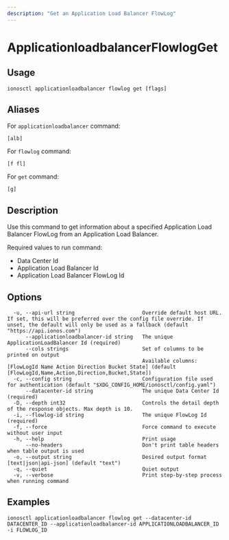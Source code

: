 ```yaml
---
description: "Get an Application Load Balancer FlowLog"
---
```


# ApplicationloadbalancerFlowlogGet

## Usage

```text
ionosctl applicationloadbalancer flowlog get [flags]
```

## Aliases

For `applicationloadbalancer` command:

```text
[alb]
```

For `flowlog` command:

```text
[f fl]
```

For `get` command:

```text
[g]
```

## Description

Use this command to get information about a specified Application Load Balancer FlowLog from an Application Load Balancer.

Required values to run command:

* Data Center Id
* Application Load Balancer Id
* Application Load Balancer FlowLog Id

## Options

```text
  -u, --api-url string                      Override default host URL. If set, this will be preferred over the config file override. If unset, the default will only be used as a fallback (default "https://api.ionos.com")
      --applicationloadbalancer-id string   The unique ApplicationLoadBalancer Id (required)
      --cols strings                        Set of columns to be printed on output 
                                            Available columns: [FlowLogId Name Action Direction Bucket State] (default [FlowLogId,Name,Action,Direction,Bucket,State])
  -c, --config string                       Configuration file used for authentication (default "$XDG_CONFIG_HOME/ionosctl/config.yaml")
      --datacenter-id string                The unique Data Center Id (required)
  -D, --depth int32                         Controls the detail depth of the response objects. Max depth is 10.
  -i, --flowlog-id string                   The unique FlowLog Id (required)
  -f, --force                               Force command to execute without user input
  -h, --help                                Print usage
      --no-headers                          Don't print table headers when table output is used
  -o, --output string                       Desired output format [text|json|api-json] (default "text")
  -q, --quiet                               Quiet output
  -v, --verbose                             Print step-by-step process when running command
```

## Examples

```text
ionosctl applicationloadbalancer flowlog get --datacenter-id DATACENTER_ID --applicationloadbalancer-id APPLICATIONLOADBALANCER_ID -i FLOWLOG_ID
```

